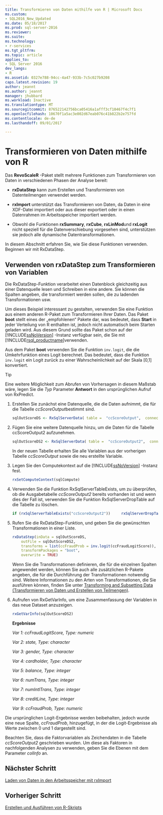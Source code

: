 ```yaml
---
title: Transformieren von Daten mithilfe von R | Microsoft Docs
ms.custom:
- SQL2016_New_Updated
ms.date: 05/18/2017
ms.prod: sql-server-2016
ms.reviewer: 
ms.suite: 
ms.technology:
- r-services
ms.tgt_pltfrm: 
ms.topic: article
applies_to:
- SQL Server 2016
dev_langs:
- R
ms.assetid: 0327e788-94cc-4a47-933b-7c5c027b9208
caps.latest.revision: 19
author: jeannt
ms.author: jeannt
manager: jhubbard
ms.workload: Inactive
ms.translationtype: MT
ms.sourcegitcommit: 876522142756bca05416a1afff3cf10467f4c7f1
ms.openlocfilehash: 10670f1a5ac3e002d67eab076c41b822b2e757fd
ms.contentlocale: de-de
ms.lasthandoff: 09/01/2017

---
```

# <a name="transform-data-using-r"></a>Transformieren von Daten mithilfe von R

Das **RevoScaleR** -Paket stellt mehrere Funktionen zum Transformieren von Daten in verschiedenen Phasen der Analyse bereit:

- **rxDataStep** kann zum Erstellen und Transformieren von Datenteilmengen verwendet werden.

- **rxImport** unterstützt das Transformieren von Daten, da Daten in eine XDF-Datei importiert oder aus dieser exportiert oder in einen Datenrahmen im Arbeitsspeicher importiert werden.

- Obwohl die Funktionen **rxSummary**, **rxCube**, **rxLinMod**und **rxLogit** nicht speziell für die Datenverschiebung vorgesehen sind, unterstützen sie jedoch alle dynamische Datentransformationen.

In diesem Abschnitt erfahren Sie, wie Sie diese Funktionen verwenden. Beginnen wir mit RxDataStep.

## <a name="use-rxdatastep-to-transform-variables"></a>Verwenden von rxDataStep zum Transformieren von Variablen

Die RxDataStep-Funktion verarbeitet einen Datenblock gleichzeitig aus einer Datenquelle lesen und Schreiben in eine andere. Sie können die Spalten angeben, die transformiert werden sollen, die zu ladenden Transformationen usw.

Um dieses Beispiel interessant zu gestalten, verwenden Sie eine Funktion aus einem anderen R-Paket zum Transformieren Ihrer Daten.  Das Paket **boot** stellt eines der „empfohlenen“ Pakete dar, was bedeutet, dass **Start** in jeder Verteilung von R enthalten ist, jedoch nicht automatisch beim Starten geladen wird. Aus diesem Grund sollte das Paket schon auf der [!INCLUDE[ssNoVersion](../../includes/ssnoversion-md.md)] -Instanz verfügbar sein, die Sie mit [!INCLUDE[rsql_productname](../../includes/rsql-productname-md.md)]verwenden.

Aus dem Paket **boot** verwenden Sie die Funktion `inv.logit`, die die Umkehrfunktion eines Logit berechnet. Das bedeutet, dass die Funktion `inv.logit` ein Logit zurück zu einer Wahrscheinlichkeit auf der Skala [0,1] konvertiert.

> [!TIP] 
> Eine weitere Möglichkeit zum Abrufen von Vorhersagen in diesem Maßstab wäre, legen Sie die *Typ* Parameter **Antwort** in den ursprünglichen Aufruf von RxPredict.

1. Erstellen Sie zunächst eine Datenquelle, die die Daten aufnimmt, die für die Tabelle *ccScoreOutput*bestimmt sind.
  
    ```R
    sqlOutScoreDS <- RxSqlServerData( table =  "ccScoreOutput",  connectionString = sqlConnString, rowsPerRead = sqlRowsPerRead )
    ```
  
2. Fügen Sie eine weitere Datenquelle hinzu, um die Daten für die Tabelle ccScoreOutput2 aufzunehmen.
  
    ```R
    sqlOutScoreDS2 <- RxSqlServerData( table =  "ccScoreOutput2",  connectionString = sqlConnString, rowsPerRead = sqlRowsPerRead )
    ```
  
    In der neuen Tabelle erhalten Sie alle Variablen aus der vorherigen Tabelle *ccScoreOutput* sowie die neu erstellte Variable.
  
3. Legen Sie den Computekontext auf die [!INCLUDE[ssNoVersion](../../includes/ssnoversion-md.md)] -Instanz fest.
  
    ```R
    rxSetComputeContext(sqlCompute)
    ```
  
4. Verwenden Sie die Funktion RxSqlServerTableExists, um zu überprüfen, ob die Ausgabetabelle *ccScoreOutput2* bereits vorhanden ist und wenn dies der Fall ist, verwenden Sie die Funktion RxSqlServerDropTable auf die Tabelle zu löschen.
  
    ```R
    if (rxSqlServerTableExists("ccScoreOutput2"))     rxSqlServerDropTable("ccScoreOutput2")
    ```
  
5. Rufen Sie die RxDataStep-Funktion, und geben Sie die gewünschten Transformationen in einer Liste.
  
    ```R
    rxDataStep(inData = sqlOutScoreDS,
        outFile = sqlOutScoreDS2,
        transforms = list(ccFraudProb = inv.logit(ccFraudLogitScore)),
        transformPackages = "boot",
        overwrite = TRUE)
    ```

    Wenn Sie die Transformationen definieren, die für die einzelnen Spalten angewendet werden, können Sie auch alle zusätzlichen R-Pakete angeben, die für die Durchführung der Transformationen notwendig sind.  Weitere Informationen zu den Arten von Transformationen, die Sie ausführen können, finden Sie unter  [Transforming and Subsetting Data (Transformieren von Daten und Erstellen von Teilmengen)](https://msdn.microsoft.com/microsoft-r/scaler-user-guide-data-transform).
  
6. Aufrufen von RxGetVarInfo, um eine Zusammenfassung der Variablen in das neue Dataset anzuzeigen.
  
    ```R
    rxGetVarInfo(sqlOutScoreDS2)
    ```

    **Ergebnisse**
    
    *Var 1: ccFraudLogitScore, Type: numeric*
    
    *Var 2: state, Type: character*
    
    *Var 3: gender, Type: character*
    
    *Var 4: cardholder, Type: character*
    
    *Var 5: balance, Type: integer*
    
    *Var 6: numTrans, Type: integer*
    
    *Var 7: numIntlTrans, Type: integer*
    
    *Var 8: creditLine, Type: integer*
    
    *Var 9: ccFraudProb, Type: numeric*

Die ursprünglichen Logit-Ergebnisse werden beibehalten, jedoch wurde eine neue Spalte, *ccFraudProb*, hinzugefügt, in der die Logit-Ergebnisse als Werte zwischen 0 und 1 dargestellt sind.

Beachten Sie, dass die Faktorvariablen als Zeichendaten in die Tabelle *ccScoreOutput2* geschrieben wurden.  Um diese als Faktoren in nachfolgenden Analysen zu verwenden, geben Sie die Ebenen mit dem Parameter *colInfo* an.

## <a name="next-step"></a>Nächster Schritt

[Laden von Daten in den Arbeitsspeicher mit rxImport](../../advanced-analytics/tutorials/deepdive-load-data-into-memory-using-rximport.md)

## <a name="previous-step"></a>Vorheriger Schritt

[Erstellen und Ausführen von R-Skripts](../../advanced-analytics/tutorials/deepdive-create-and-run-r-scripts.md)

